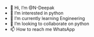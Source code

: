 - 👋 Hi, I’m @N-Deepak
- 👀 I’m interested in python
- 🌱 I’m currently learning Engineering
- 💞️ I’m looking to collaborate on python
- 📫 How to reach me WhatsApp

<!---
N-Deepak/N-Deepak is a ✨ special ✨ repository because its `README.md` (this file) appears on your GitHub profile.
You can click the Preview link to take a look at your changes.
--->
